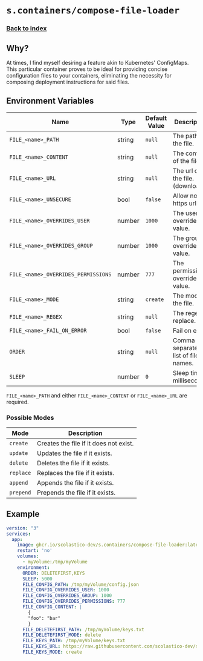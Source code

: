 # `s.containers/compose-file-loader`
### [Back to index](../../README.md)

## Why?
At times, I find myself desiring a feature akin to Kubernetes' ConfigMaps.
This particular container proves to be ideal for providing concise
configuration files to your containers, eliminating the necessity for
composing deployment instructions for said files.

## Environment Variables
| Name                                | Type   | Default Value | Description                                               |
|-------------------------------------|--------|---------------|-----------------------------------------------------------|
| `FILE_<name>_PATH`                  | string | `null`        | The path of the file.                                     |
| `FILE_<name>_CONTENT`               | string | `null`        | The content of the file.                                  |
| `FILE_<name>_URL`                   | string | `null`        | The url of the file. (download)                           |
| `FILE_<name>_UNSECURE`              | bool   | `false`       | Allow non-https urls.                                     |
| `FILE_<name>_OVERRIDES_USER`        | number | `1000`        | The user override value.                                  |
| `FILE_<name>_OVERRIDES_GROUP`       | number | `1000`        | The group override value.                                 |
| `FILE_<name>_OVERRIDES_PERMISSIONS` | number | `777`         | The permissions override value.                           |
| `FILE_<name>_MODE`                  | string | `create`      | The mode of the file.                                     |
| `FILE_<name>_REGEX`                 | string | `null`        | The regex to replace.                                     |
| `FILE_<name>_FAIL_ON_ERROR`         | bool   | `false`       | Fail on error.                                            |
| `ORDER`                             | string | `null`        | Comma separated list of file names.                       |
| `SLEEP`                             | number | `0`           | Sleep time in milliseconds.                               |

`FILE_<name>_PATH` and either `FILE_<name>_CONTENT` or `FILE_<name>_URL` are required.

### Possible Modes
| Mode      | Description                                                                  |
|-----------|------------------------------------------------------------------------------|
| `create`  | Creates the file if it does not exist.                                       |
| `update`  | Updates the file if it exists.                                               |
| `delete`  | Deletes the file if it exists.                                               |
| `replace` | Replaces the file if it exists.                                              |
| `append`  | Appends the file if it exists.                                               |
| `prepend` | Prepends the file if it exists.                                              |

## Example
```yml
version: "3"
services:
  app:
    image: ghcr.io/scolastico-dev/s.containers/compose-file-loader:latest
    restart: 'no'
    volumes:
      - myVolume:/tmp/myVolume
    environment:
      ORDER: DELETEFIRST,KEYS
      SLEEP: 5000
      FILE_CONFIG_PATH: /tmp/myVolume/config.json
      FILE_CONFIG_OVERRIDES_USER: 1000
      FILE_CONFIG_OVERRIDES_GROUP: 1000
      FILE_CONFIG_OVERRIDES_PERMISSIONS: 777
      FILE_CONFIG_CONTENT: |
        {
        "foo": "bar"
        }
      FILE_DELETEFIRST_PATH: /tmp/myVolume/keys.txt
      FILE_DELETEFIRST_MODE: delete
      FILE_KEYS_PATH: /tmp/myVolume/keys.txt
      FILE_KEYS_URL: https://raw.githubusercontent.com/scolastico-dev/s.containers/master/src/compose-file-loader/README.md
      FILE_KEYS_MODE: create
```
